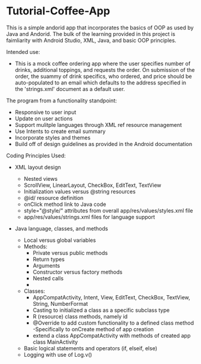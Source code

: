 # Tutorial-Coffee-App
This is a simple andorid app that incorporates the basics of OOP as used by Java and Andorid. 
The bulk of the learning provided in this project is faimliarity with Android Studio, XML, Java, and basic OOP principles.

Intended use:
  - This is a mock coffee ordering app where the user specifies number of drinks, additional toppings, and requests the order. On submission of the order, the suammy of drink specifics, who ordered, and price should be auto-populated to an email which defaults to the address specified in the 'strings.xml' document as a default user. 

The program from a functionality standpoint:
  - Responsive to user input
  - Update on user actions
  - Support mulitple languages through XML ref resource management
  - Use Intents to create email summary
  - Incorporate styles and themes
  - Build off of design guidelines as provided in the Android documentation
  
Coding Principles Used:
- XML layout design
  - Nested views
  - ScrollView, LinearLayout, CheckBox, EditText, TextView
  - Initialization values versus @string resources
  - @id/ resource definition
  - onClick method link to Java code
  - style="@style/" attributes from overall app/res/values/styles.xml file
  - app/res/values/strings.xml files for language support

- Java language, classes, and methods
  - Local versus global variables
  - Methods:
      - Private versus public methods
      - Return types
      - Arguments
      - Constructor versus factory methods
      - Nested calls
      - 
  - Classes:
      - AppCompatActivity, Intent, View, EditText, CheckBox, TextView, String, NumberFormat
      - Casting to initialized a class as a specific subclass type
      - R (resource) class methods, namely id
      - @Override to add custom functionality to a defined class method
        -Specifically to onCreate method of app creation
      - extend a class AppCompatActivity with methods of created app class MainActivity
  - Basic logical statements and operators (if, elseif, else)
  - Logging with use of Log.v() 

